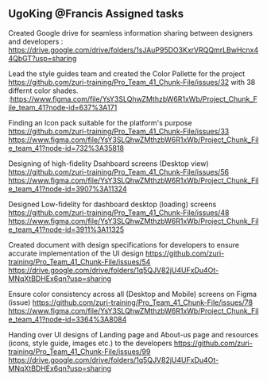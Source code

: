 ## UgoKing @Francis Assigned tasks

Created Google drive for seamless information sharing between designers and developers : https://drive.google.com/drive/folders/1sJAuP95DO3KxrVRQQmrLBwHcnx44QbGT?usp=sharing

Lead the style guides team and created the Color Pallette for the project https://github.com/zuri-training/Pro_Team_41_Chunk-File/issues/32 with 38 differnt color shades. :https://www.figma.com/file/YsY3SLQhwZMthzbW6R1xWb/Project_Chunk_File_team_41?node-id=637%3A171

Finding an Icon pack suitable for the platform's purpose https://github.com/zuri-training/Pro_Team_41_Chunk-File/issues/33
https://www.figma.com/file/YsY3SLQhwZMthzbW6R1xWb/Project_Chunk_File_team_41?node-id=732%3A35818

Designing of high-fidelity Dsahboard screens (Desktop view) https://github.com/zuri-training/Pro_Team_41_Chunk-File/issues/56
https://www.figma.com/file/YsY3SLQhwZMthzbW6R1xWb/Project_Chunk_File_team_41?node-id=3907%3A11324

Designed Low-fidelity for dashboard desktop (loading) screens https://github.com/zuri-training/Pro_Team_41_Chunk-File/issues/48
https://www.figma.com/file/YsY3SLQhwZMthzbW6R1xWb/Project_Chunk_File_team_41?node-id=3911%3A11325

Created document with design specifications for developers to ensure accurate implementation of the UI design https://github.com/zuri-training/Pro_Team_41_Chunk-File/issues/54
https://drive.google.com/drive/folders/1q5QJV82jU4UFxDu4Ot-MNqXtBDHEx6qn?usp=sharing

Ensure color consistency across all (Desktop and Mobile) screens on Figma (issue)
https://github.com/zuri-training/Pro_Team_41_Chunk-File/issues/78
https://www.figma.com/file/YsY3SLQhwZMthzbW6R1xWb/Project_Chunk_File_team_41?node-id=3364%3A8084

Handing over UI designs of Landing page and About-us page and resources (icons, style guide, images etc.) to the developers https://github.com/zuri-training/Pro_Team_41_Chunk-File/issues/99
 https://drive.google.com/drive/folders/1q5QJV82jU4UFxDu4Ot-MNqXtBDHEx6qn?usp=sharing
